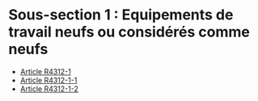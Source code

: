# Sous-section 1 : Equipements de travail neufs ou considérés comme neufs

* [Article R4312-1](./LEGIARTI000019760885.md)
* [Article R4312-1-1](./LEGIARTI000019760950.md)
* [Article R4312-1-2](./LEGIARTI000019760947.md)
